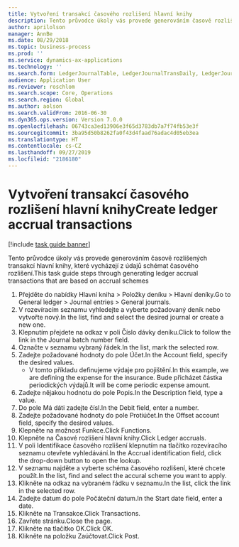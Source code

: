 ```yaml
---
title: Vytvoření transakcí časového rozlišení hlavní knihy
description: Tento průvodce úkoly vás provede generováním časově rozlišených transakcí hlavní knihy, které vycházejí z údajů schémat časového rozlišení.
author: aprilolson
manager: AnnBe
ms.date: 08/29/2018
ms.topic: business-process
ms.prod: ''
ms.service: dynamics-ax-applications
ms.technology: ''
ms.search.form: LedgerJournalTable, LedgerJournalTransDaily, LedgerJournalTransAccrual, LedgerJournalTransAccrualTrans
audience: Application User
ms.reviewer: roschlom
ms.search.scope: Core, Operations
ms.search.region: Global
ms.author: aolson
ms.search.validFrom: 2016-06-30
ms.dyn365.ops.version: Version 7.0.0
ms.openlocfilehash: 06743ca3ed13906e3f65d3783db7a7f74fb53e3f
ms.sourcegitcommit: 3ba95d50b8262fa0f43d4faad76adac4d05eb3ea
ms.translationtype: HT
ms.contentlocale: cs-CZ
ms.lasthandoff: 09/27/2019
ms.locfileid: "2186180"
---
```

# <a name="create-ledger-accrual-transactions"></a><span data-ttu-id="bc1ac-103">Vytvoření transakcí časového rozlišení hlavní knihy</span><span class="sxs-lookup"><span data-stu-id="bc1ac-103">Create ledger accrual transactions</span></span>

[!include [task guide banner](../../includes/task-guide-banner.md)]

<span data-ttu-id="bc1ac-104">Tento průvodce úkoly vás provede generováním časově rozlišených transakcí hlavní knihy, které vycházejí z údajů schémat časového rozlišení.</span><span class="sxs-lookup"><span data-stu-id="bc1ac-104">This task guide steps through generating ledger accrual transactions that are based on accrual schemes</span></span>

1. <span data-ttu-id="bc1ac-105">Přejděte do nabídky Hlavní kniha > Položky deníku > Hlavní deníky.</span><span class="sxs-lookup"><span data-stu-id="bc1ac-105">Go to General ledger > Journal entries > General journals.</span></span>
2. <span data-ttu-id="bc1ac-106">V rozevíracím seznamu vyhledejte a vyberte požadovaný deník nebo vytvořte nový.</span><span class="sxs-lookup"><span data-stu-id="bc1ac-106">In the list, find and select the desired journal or create a new one.</span></span>
3. <span data-ttu-id="bc1ac-107">Klepnutím přejdete na odkaz v poli Číslo dávky deníku.</span><span class="sxs-lookup"><span data-stu-id="bc1ac-107">Click to follow the link in the Journal batch number field.</span></span>
4. <span data-ttu-id="bc1ac-108">Označte v seznamu vybraný řádek.</span><span class="sxs-lookup"><span data-stu-id="bc1ac-108">In the list, mark the selected row.</span></span>
5. <span data-ttu-id="bc1ac-109">Zadejte požadované hodnoty do pole Účet.</span><span class="sxs-lookup"><span data-stu-id="bc1ac-109">In the Account field, specify the desired values.</span></span>
    * <span data-ttu-id="bc1ac-110">V tomto příkladu definujeme výdaje pro pojištění.</span><span class="sxs-lookup"><span data-stu-id="bc1ac-110">In this example, we are defining the expense for the insurance.</span></span> <span data-ttu-id="bc1ac-111">Bude přicházet částka periodických výdajů.</span><span class="sxs-lookup"><span data-stu-id="bc1ac-111">It will be come periodic expense amount.</span></span>  
6. <span data-ttu-id="bc1ac-112">Zadejte nějakou hodnotu do pole Popis.</span><span class="sxs-lookup"><span data-stu-id="bc1ac-112">In the Description field, type a value.</span></span>
7. <span data-ttu-id="bc1ac-113">Do pole Má dáti zadejte čísl.</span><span class="sxs-lookup"><span data-stu-id="bc1ac-113">In the Debit field, enter a number.</span></span>
8. <span data-ttu-id="bc1ac-114">Zadejte požadované hodnoty do pole Protiúčet.</span><span class="sxs-lookup"><span data-stu-id="bc1ac-114">In the Offset account field, specify the desired values.</span></span>
9. <span data-ttu-id="bc1ac-115">Klepněte na možnost Funkce.</span><span class="sxs-lookup"><span data-stu-id="bc1ac-115">Click Functions.</span></span>
10. <span data-ttu-id="bc1ac-116">Klepněte na Časové rozlišení hlavní knihy.</span><span class="sxs-lookup"><span data-stu-id="bc1ac-116">Click Ledger accruals.</span></span>
11. <span data-ttu-id="bc1ac-117">V poli Identifikace časového rozlišení klepnutím na tlačítko rozevíracího seznamu otevřete vyhledávání.</span><span class="sxs-lookup"><span data-stu-id="bc1ac-117">In the Accrual identification field, click the drop-down button to open the lookup.</span></span>
12. <span data-ttu-id="bc1ac-118">V seznamu najděte a vyberte schéma časového rozlišení, které chcete použít.</span><span class="sxs-lookup"><span data-stu-id="bc1ac-118">In the list, find and select the accural scheme you want to apply.</span></span>
13. <span data-ttu-id="bc1ac-119">Klikněte na odkaz na vybraném řádku v seznamu.</span><span class="sxs-lookup"><span data-stu-id="bc1ac-119">In the list, click the link in the selected row.</span></span>
14. <span data-ttu-id="bc1ac-120">Zadejte datum do pole Počáteční datum.</span><span class="sxs-lookup"><span data-stu-id="bc1ac-120">In the Start date field, enter a date.</span></span>
15. <span data-ttu-id="bc1ac-121">Klikněte na Transakce.</span><span class="sxs-lookup"><span data-stu-id="bc1ac-121">Click Transactions.</span></span>
16. <span data-ttu-id="bc1ac-122">Zavřete stránku.</span><span class="sxs-lookup"><span data-stu-id="bc1ac-122">Close the page.</span></span>
17. <span data-ttu-id="bc1ac-123">Klikněte na tlačítko OK.</span><span class="sxs-lookup"><span data-stu-id="bc1ac-123">Click OK.</span></span>
18. <span data-ttu-id="bc1ac-124">Klikněte na položku Zaúčtovat.</span><span class="sxs-lookup"><span data-stu-id="bc1ac-124">Click Post.</span></span>

